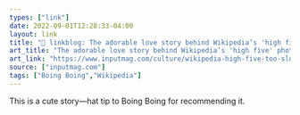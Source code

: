 ```yaml
---
types: ["link"]
date: 2022-09-01T12:28:33-04:00
layout: link
title: "🔗 linkblog: The adorable love story behind Wikipedia’s 'high five' photos'"
art_title: "The adorable love story behind Wikipedia’s 'high five' photos"
art_link: "https://www.inputmag.com/culture/wikipedia-high-five-too-slow-photos-mystery-couple-solved?mc_cid=9a3b4e96f5"
source: ["inputmag.com"]
tags: ["Boing Boing","Wikipedia"]
---
```

This is a cute story—hat tip to Boing Boing for recommending it.
 

